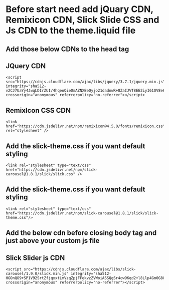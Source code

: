 # Before start need add jQuary CDN, Remixicon CDN, Slick Slide CSS and Js CDN to the theme.liquid file 

## Add those below CDNs to the head tag 


## JQuery CDN
    <script src="https://cdnjs.cloudflare.com/ajax/libs/jquery/3.7.1/jquery.min.js" integrity="sha512-v2CJ7UaYy4JwqLDIrZUI/4hqeoQieOmAZNXBeQyjo21dadnwR+8ZaIJVT8EE2iyI61OV8e6M8PP2/4hpQINQ/g==" crossorigin="anonymous" referrerpolicy="no-referrer"></script>

## RemixIcon CSS CDN
    <link href="https://cdn.jsdelivr.net/npm/remixicon@4.5.0/fonts/remixicon.css" rel="stylesheet" />

## Add the slick-theme.css if you want default styling 
    <link rel="stylesheet" type="text/css" href="https://cdn.jsdelivr.net/npm/slick-carousel@1.8.1/slick/slick.css" />

    
## Add the slick-theme.css if you want default styling
    <link rel="stylesheet" type="text/css" href="https://cdn.jsdelivr.net/npm/slick-carousel@1.8.1/slick/slick-theme.css"/>

## Add the below cdn before closing body tag and just above your custom js file 

## Slick Slider js CDN 
    <script src="https://cdnjs.cloudflare.com/ajax/libs/slick-carousel/1.9.0/slick.min.js" integrity="sha512-HGOnQO9+SP1V92SrtZfjqxxtLmVzqZpjFFekvzZVWoiASSQgSr4cw9Kqd2+l8Llp4Gm0G8GIFJ4ddwZilcdb8A==" crossorigin="anonymous" referrerpolicy="no-referrer"></script>
